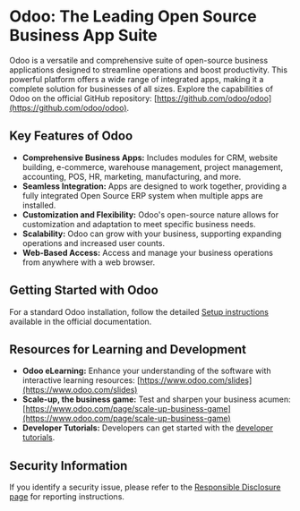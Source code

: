 # Odoo: The Leading Open Source Business App Suite

Odoo is a versatile and comprehensive suite of open-source business applications designed to streamline operations and boost productivity. This powerful platform offers a wide range of integrated apps, making it a complete solution for businesses of all sizes. Explore the capabilities of Odoo on the official GitHub repository: [https://github.com/odoo/odoo](https://github.com/odoo/odoo).

## Key Features of Odoo

*   **Comprehensive Business Apps:** Includes modules for CRM, website building, e-commerce, warehouse management, project management, accounting, POS, HR, marketing, manufacturing, and more.
*   **Seamless Integration:** Apps are designed to work together, providing a fully integrated Open Source ERP system when multiple apps are installed.
*   **Customization and Flexibility:** Odoo's open-source nature allows for customization and adaptation to meet specific business needs.
*   **Scalability:** Odoo can grow with your business, supporting expanding operations and increased user counts.
*   **Web-Based Access:** Access and manage your business operations from anywhere with a web browser.

## Getting Started with Odoo

For a standard Odoo installation, follow the detailed [Setup instructions](https://www.odoo.com/documentation/master/administration/install/install.html) available in the official documentation.

## Resources for Learning and Development

*   **Odoo eLearning:** Enhance your understanding of the software with interactive learning resources: [https://www.odoo.com/slides](https://www.odoo.com/slides)
*   **Scale-up, the business game:** Test and sharpen your business acumen: [https://www.odoo.com/page/scale-up-business-game](https://www.odoo.com/page/scale-up-business-game)
*   **Developer Tutorials:** Developers can get started with the [developer tutorials](https://www.odoo.com/documentation/master/developer/howtos.html).

## Security Information

If you identify a security issue, please refer to the [Responsible Disclosure page](https://www.odoo.com/security-report) for reporting instructions.